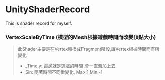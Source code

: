 # UnityShaderRecord
This is shader record for myself.

### VertexScaleByTime (模型的Mesh根據遊戲時間而改變頂點大小) <br />

> 此Shader主要是在Vertex轉換成Fragment階段,讓Vertex根據時間而有所變化<br />
> * _Time.y: 這邊就是遊戲的時間,會一直蕾加上去<br />
> * Sin: 隨著時間不同做變化, Max:1  Min:-1<br />

